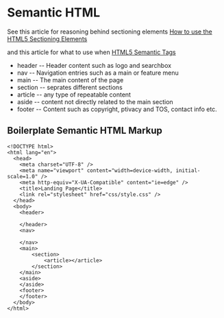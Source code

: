 # Semantic HTML

See this article for reasoning behind sectioning elements
[How to use the HTML5 Sectioning Elements](https://blog.teamtreehouse.com/use-html5-sectioning-elements)

and this article for what to use when
[HTML5 Semantic Tags](http://www.vikingcodeschool.com/html5-and-css3/html5-semantic-tags)

- header -- Header content such as logo and searchbox
- nav -- Navigation entries such as a main or feature menu
- main -- The main content of the page
- section -- seprates different sections
- article -- any type of repeatable content
- aside -- content not directly related to the main section
- footer -- Content such as copyright, ptivacy and TOS, contact info etc.

## Boilerplate Semantic HTML Markup

```text
<!DOCTYPE html>
<html lang="en">
  <head>
    <meta charset="UTF-8" />
    <meta name="viewport" content="width=device-width, initial-scale=1.0" />
    <meta http-equiv="X-UA-Compatible" content="ie=edge" />
    <title>Landing Page</title>
    <link rel="stylesheet" href="css/style.css" />
  </head>
  <body>
    <header>

    </header>
    <nav>

    </nav>
    <main>
        <section>
            <article></article>
        </section>
    </main>
    <aside>
    </aside>
    <footer>
    </footer>
  </body>
</html>
```